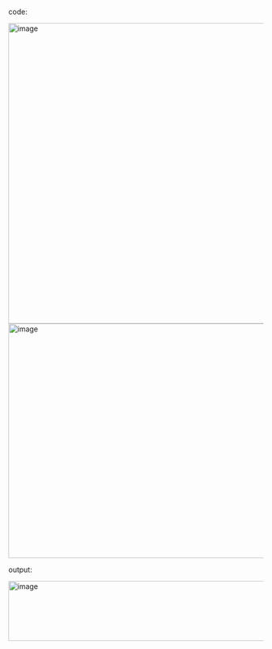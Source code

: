 code:

<img width="838" height="592" alt="image" src="https://github.com/user-attachments/assets/152321f3-d878-4d4b-b077-4cfd44f22615" />
<img width="722" height="462" alt="image" src="https://github.com/user-attachments/assets/9a90830c-d6f8-4ed8-8fc5-848bbda5e4ca" />


output:

<img width="1465" height="118" alt="image" src="https://github.com/user-attachments/assets/efbe8ba2-5982-4fa6-aa8b-72cf0a16c7cf" />


